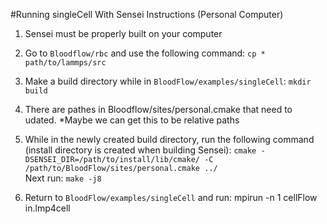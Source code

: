 #Running singleCell With Sensei Instructions (Personal Computer)

1. Sensei must be properly built on your computer

2. Go to `Bloodflow/rbc` and use the following command: `cp *  path/to/lammps/src`

3. Make a build directory while in `BloodFlow/examples/singleCell`: `mkdir build`

4. There are pathes in Bloodflow/sites/personal.cmake that need to udated. *Maybe we can get this to be relative paths

5. While in the newly created build directory, run the following command (install directory is created when building Sensei): `cmake -DSENSEI_DIR=/path/to/install/lib/cmake/ -C /path/to/BloodFlow/sites/personal.cmake ../`\
Next run: `make -j8`

6. Return to `BloodFlow/examples/singleCell` and run: mpirun -n 1 cellFlow in.lmp4cell
